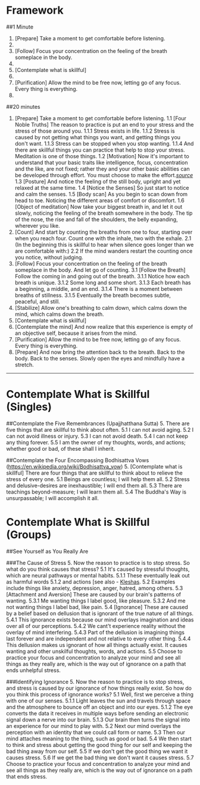 Framework
==========

##1 Minute
1. [Prepare] Take a moment to get comfortable before listening.
2. 
3. [Follow] Focus your concentration on the feeling of the breath someplace in the body.
4.
5. [Contemplate what is skillful]
6.
7. [Purification] Allow the mind to be free now, letting go of any focus. Every thing is everything.
8.  

##20 minutes
1.	[Prepare] Take a moment to get comfortable before listening.
	1.1 [Four Noble Truths] The reason to practice is put an end to your stress and the stress of those around you.
		1.1.1	Stress exists in life.
		1.1.2	Stress is caused by not getting what things you want, and getting things you don't want.
		1.1.3	Stress can be stopped when you stop wanting.
		1.1.4	And there are skillful things you can practice that help to stop your stress. Meditation is one of those things.
	1.2 [Motivation] Now it's important to understand that your basic traits like intelligence, focus, concentration and the like, are not fixed; rather they and your other basic abilities can be developed through effort. You must choose to make the effort.*[source](http://mindsetonline.com/whatisit/about/)*
	1.3	[Posture] And notice the feeling of the still body, upright and yet relaxed at the same time. 
	1.4	[Notice the Senses] So just start to notice and calm the senses.
	1.5	[Body scan] As you begin to scan down from head to toe. Noticing the different areas of comfort or discomfort.
	1.6	[Object of meditation] Now take your biggest breath in, and let it out slowly, noticing the feeling of the breath somewhere in the body. The tip of the nose, the rise and fall of the shoulders, the belly expanding, wherever you like.
2.	[Count] And start by counting the breaths from one to four, starting over when you reach four. Count one with the inhale, two with the exhale.
	2.1	(In the beginning this is skillful to hear when silence goes longer than we are comfortable with:)
	2.2	If the mind wanders restart the counting once you notice, without judging.
3.	[Follow] Focus your concentration on the feeling of the breath someplace in the body. And let go of counting.
	3.1	[Follow the Breath] Follow the coming in and going out of the breath. 
		3.1.1	Notice how each breath is unique.
		3.1.2	Some long and some short. 
		3.1.3	Each breath has a beginning, a middle, and an end. 
		3.1.4	There is a moment between breaths of stillness.
		3.1.5	Eventually the breath becomes subtle, peaceful, and still. 
4.	[Stabilize] Allow one's breathing to calm down, which calms down the mind, which calms down the breath.
5.	[Contemplate what is skillful] 
6.	[Contemplate the mind] And now realize that this experience is empty of an objective self, because it arises from the mind. 
7.	[Purification] Allow the mind to be free now, letting go of any focus. Every thing is everything. 
8.	[Prepare] And now bring the attention back to the breath. Back to the body. Back to the senses. Slowly open the eyes and mindfully have a stretch.

---

Contemplate What is Skillful (Singles)
======================

##Contemplate the Five Remembrances (Upajjhatthana Sutta)
5. There are five things that are skillful to think about often.
	5.1	I can not avoid aging.
	5.2	I can not avoid illness or injury.
	5.3	I can not avoid death.
	5.4	I can not keep any thing forever.
	5.5 I am the owner of my thoughts, words, and actions; whether good or bad, of these shall I inherit.

##Contemplate the Four Encompassing Bodhisattva Vows (https://en.wikipedia.org/wiki/Bodhisattva_vow)
5. [Contemplate what is skillful] There are four things that are skillful to think about to relieve the stress of every one.
	5.1	Beings are countless; I will help them all.
	5.2	Stress and delusive-desires are inexhaustible; I will end them all.
	5.3	There are teachings beyond-measure; I will learn them all.
	5.4	The Buddha's Way is unsurpassable; I will accomplish it all.

Contemplate What is Skillful (Groups)
======================

##See Yourself as You Really Are

###The Cause of Stress
5.	Now the reason to practice is to stop stress. So what do you think causes that stress?
	5.1	It's caused by stressful thoughts, which are neural pathways or mental habits.
		5.1.1 These eventually leak out as harmful words 
		5.1.2 and actions [see also - [Kleshas](https://en.wikipedia.org/wiki/Kleshas_(Buddhism)).
	5.2	Examples include things like anxiety, depression, anger, hatred, among others.
	5.3	[Attachment and Aversion] These are caused by our brain's patterns of wanting.
		5.3.1 Me wanting things I label good, like pleasure.
		5.3.2 And me not wanting things I label bad, like pain.
	5.4	[Ignorance] These are caused by a belief based on dellusion that is ignorant of the true nature of all things.
		5.4.1 This ignorance exists because our mind overlays imagination and ideas over all of our perceptions. 
		5.4.2 We cant't experience reality without the overlay of mind interfering. 
		5.4.3 Part of the dellusion is imagining things last forever and are independent and not relative to every other thing.
		5.4.4 This dellusion makes us ignorant of how all things actually exist. It causes wanting and other unskilful thoughts, words, and actions. 
	5.5	Choose to practice your focus and concentration to analyze your mind and see all things as they really are, which is the way out of ignorance on a path that ends unhelpful stress.

###Identifying Ignorance
5.	Now the reason to practice is to stop stress, and stress is caused by our ignorance of how things really exist. So how do you think this process of ignorance works?
	5.1	Well, first we perceive a thing with one of our senses.
		5.1.1 Light leaves the sun and travels through space and the atmosphere to bounce off an object and into our eyes.
		5.1.2 The eye converts the data it receives in multiple ways before sending an electronic signal down a nerve into our brain.
		5.1.3 Our brain then turns the signal into an experience for our mind to play with.
	5.2	Next our mind overlays the perception with an identity that we could call form or name.
	5.3	Then our mind attaches meaning to the thing, such as good or bad.
	5.4 We then start to think and stress about getting the good thing for our self and keeping the bad thing away from our self.
	5.5 If we don't get the good thing we want it causes stress.
	5.6 If we get the bad thing we don't want it causes stress.
	5.7 Choose to practice your focus and concentration to analyze your mind and see all things as they really are, which is the way out of ignorance on a path that ends stress.

